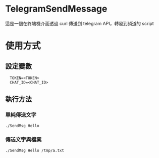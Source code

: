 # TelegramSendMessage
這是一個在終端機介面透過 curl 傳送到 telegram API，轉發到頻道的 script

# 使用方式
## 設定變數
```
  TOKEN=<TOKEN>
  CHAT_ID=<CHAT_ID>
```  
## 執行方法
### 單純傳送文字
```bash
./SendMsg Hello
```
### 傳送文字與檔案  
```bash
./SendMsg Hello /tmp/a.txt
```
